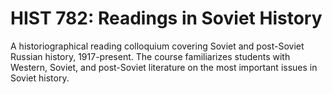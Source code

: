 # HIST 782: Readings in Soviet History

A historiographical reading colloquium covering Soviet and post-Soviet Russian history, 1917-present. The course familiarizes students with Western, Soviet, and post-Soviet literature on the most important issues in Soviet history.